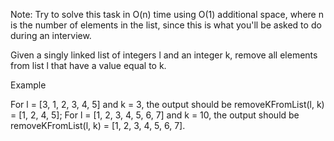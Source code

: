 Note: Try to solve this task in O(n) time using O(1) additional space, where n is the number of elements in the list, since this is what you'll be asked to do during an interview.

Given a singly linked list of integers l and an integer k, remove all elements from list l that have a value equal to k.

Example

For l = [3, 1, 2, 3, 4, 5] and k = 3, the output should be
removeKFromList(l, k) = [1, 2, 4, 5];
For l = [1, 2, 3, 4, 5, 6, 7] and k = 10, the output should be
removeKFromList(l, k) = [1, 2, 3, 4, 5, 6, 7].
